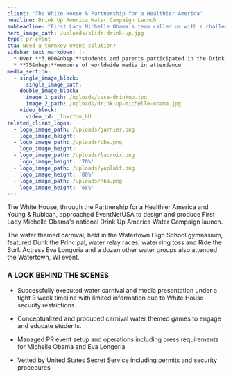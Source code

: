 ```yaml
---
client: 'The White House & Partnership for a Healthier America'
headline: Drink Up America Water Campaign Launch
subheadline: "First Lady Michelle Obama's team called us with a challenge: design & produce \na water carnival to launch the Drink Up America water campaign, location undisclosed, in 3 weeks. We turned their challenge into a PR Event that Watertown, WI would never forget!"
hero_image_path: /uploads/slide-drink-up.jpg
type: pr event
cta: Need a turnkey event solution?
sidebar_text_markdown: |-
  * Over **3,000&nbsp;**students and parents participated in the Drink Up event
  * **75&nbsp;**members of worldwide media in attendance
media_section:
  - single_image_block:
      single_image_path:
    double_image_block:
      image_1_path: /uploads/case-drinkup.jpg
      image_2_path: /uploads/drink-up-michelle-obama.jpg
    video_block:
      video_id: _Inxrfom_hU
related_client_logos:
  - logo_image_path: /uploads/garnier.png
    logo_image_height:
  - logo_image_path: /uploads/cbs.png
    logo_image_height:
  - logo_image_path: /uploads/lacroix.png
    logo_image_height: '70%'
  - logo_image_path: /uploads/yoplait.png
    logo_image_height: '80%'
  - logo_image_path: /uploads/nba.png
    logo_image_height: '65%'
---
```



The White House, through the Partnership for a Healthier America and Young & Rubican, approached EventNetUSA to design and produce First Lady Michelle Obama's national Drink Up America Water Campaign launch.

The water themed carnival, held in the Watertown High School gymnasium, featured Dunk the Principal, water relay races, water ring toss and Ride the Surf. Actress Eva Longoria and a dozen other water groups also attended the Watertown, WI event.

### A LOOK BEHIND THE SCENES

* Successfully executed water carnival and media presentation under a tight 3 week timeline with limited information due to White House security restrictions.

* Conceptualized and produced carnival water themed games to engage and educate students.

* Managed PR event setup and operations including press requirements for Michelle Obama and Eva Longoria

* Vetted by United States Secret Service including permits and security procedures